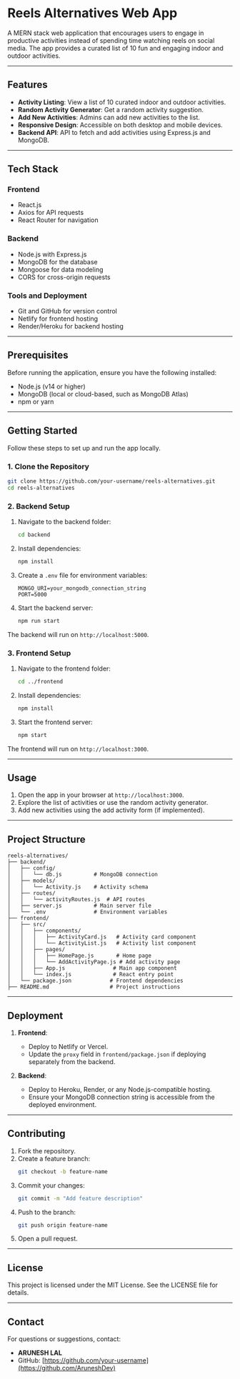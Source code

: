 # Reels Alternatives Web App

A MERN stack web application that encourages users to engage in productive activities instead of spending time watching reels on social media. The app provides a curated list of 10 fun and engaging indoor and outdoor activities.

---

## Features

- **Activity Listing**: View a list of 10 curated indoor and outdoor activities.
- **Random Activity Generator**: Get a random activity suggestion.
- **Add New Activities**: Admins can add new activities to the list.
- **Responsive Design**: Accessible on both desktop and mobile devices.
- **Backend API**: API to fetch and add activities using Express.js and MongoDB.

---

## Tech Stack

### **Frontend**
- React.js
- Axios for API requests
- React Router for navigation

### **Backend**
- Node.js with Express.js
- MongoDB for the database
- Mongoose for data modeling
- CORS for cross-origin requests

### **Tools and Deployment**
- Git and GitHub for version control
- Netlify for frontend hosting
- Render/Heroku for backend hosting

---

## Prerequisites

Before running the application, ensure you have the following installed:

- Node.js (v14 or higher)
- MongoDB (local or cloud-based, such as MongoDB Atlas)
- npm or yarn

---

## Getting Started

Follow these steps to set up and run the app locally.

### 1. Clone the Repository
```bash
git clone https://github.com/your-username/reels-alternatives.git
cd reels-alternatives
```

### 2. Backend Setup

1. Navigate to the backend folder:
   ```bash
   cd backend
   ```

2. Install dependencies:
   ```bash
   npm install
   ```

3. Create a `.env` file for environment variables:
   ```env
   MONGO_URI=your_mongodb_connection_string
   PORT=5000
   ```

4. Start the backend server:
   ```bash
   npm run start
   ```

The backend will run on `http://localhost:5000`.

### 3. Frontend Setup

1. Navigate to the frontend folder:
   ```bash
   cd ../frontend
   ```

2. Install dependencies:
   ```bash
   npm install
   ```

3. Start the frontend server:
   ```bash
   npm start
   ```

The frontend will run on `http://localhost:3000`.

---

## Usage

1. Open the app in your browser at `http://localhost:3000`.
2. Explore the list of activities or use the random activity generator.
3. Add new activities using the add activity form (if implemented).

---

## Project Structure

```
reels-alternatives/
├── backend/
│   ├── config/
│   │   └── db.js          # MongoDB connection
│   ├── models/
│   │   └── Activity.js    # Activity schema
│   ├── routes/
│   │   └── activityRoutes.js  # API routes
│   ├── server.js          # Main server file
│   └── .env               # Environment variables
├── frontend/
│   ├── src/
│   │   ├── components/
│   │   │   ├── ActivityCard.js   # Activity card component
│   │   │   └── ActivityList.js   # Activity list component
│   │   ├── pages/
│   │   │   ├── HomePage.js       # Home page
│   │   │   └── AddActivityPage.js # Add activity page
│   │   ├── App.js               # Main app component
│   │   └── index.js             # React entry point
│   └── package.json            # Frontend dependencies
├── README.md                   # Project instructions
```

---

## Deployment

1. **Frontend**:
   - Deploy to Netlify or Vercel.
   - Update the `proxy` field in `frontend/package.json` if deploying separately from the backend.

2. **Backend**:
   - Deploy to Heroku, Render, or any Node.js-compatible hosting.
   - Ensure your MongoDB connection string is accessible from the deployed environment.

---

## Contributing

1. Fork the repository.
2. Create a feature branch:
   ```bash
   git checkout -b feature-name
   ```
3. Commit your changes:
   ```bash
   git commit -m "Add feature description"
   ```
4. Push to the branch:
   ```bash
   git push origin feature-name
   ```
5. Open a pull request.

---

## License

This project is licensed under the MIT License. See the LICENSE file for details.

---

## Contact

For questions or suggestions, contact:
- **ARUNESH LAL**
- GitHub: [https://github.com/your-username](https://github.com/AruneshDev)

